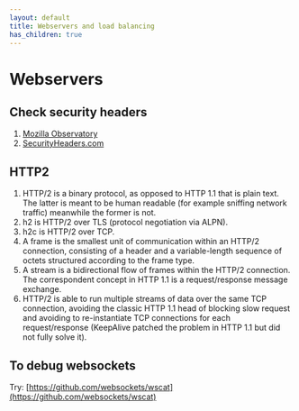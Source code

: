 ```yaml
---
layout: default
title: Webservers and load balancing
has_children: true
---
```


# Webservers

## Check security headers

1. [Mozilla Observatory](https://observatory.mozilla.org/)
2. [SecurityHeaders.com](https://securityheaders.com/)

## HTTP2

1. HTTP/2 is a binary protocol, as opposed to HTTP 1.1 that is plain text. The latter is meant to be human readable (for example sniffing network traffic) meanwhile the former is not.
2. h2 is HTTP/2 over TLS (protocol negotiation via ALPN).
3. h2c is HTTP/2 over TCP.
4. A frame is the smallest unit of communication within an HTTP/2 connection, consisting of a header and a variable-length sequence of octets structured according to the frame type.
5. A stream is a bidirectional flow of frames within the HTTP/2 connection. The correspondent concept in HTTP 1.1 is a request/response message exchange.
6. HTTP/2 is able to run multiple streams of data over the same TCP connection, avoiding the classic HTTP 1.1 head of blocking slow request and avoiding to re-instantiate TCP connections for each request/response (KeepAlive patched the problem in HTTP 1.1 but did not fully solve it).

## To debug websockets

Try: [https://github.com/websockets/wscat](https://github.com/websockets/wscat)
